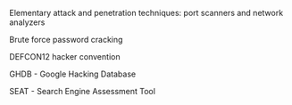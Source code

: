 Elementary attack and penetration techniques: port scanners and network analyzers

Brute force password cracking

DEFCON12 hacker convention

GHDB - Google Hacking Database

SEAT - Search Engine Assessment Tool
